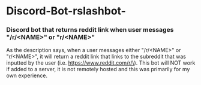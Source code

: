 # Discord-Bot-rslashbot-
### Discord bot that returns reddit link when user messages "/r/&lt;NAME>" or "r/&lt;NAME>"

As the description says, when a user messages either "/r/&lt;NAME>" or "r/&lt;NAME>", it will return a reddit link that links to the subreddit that was inputted by the user (i.e. https://www.reddit.com/r/\<NAME>). This bot will NOT work if added to a server, it is not remotely hosted and this was primarily for my own experience.
